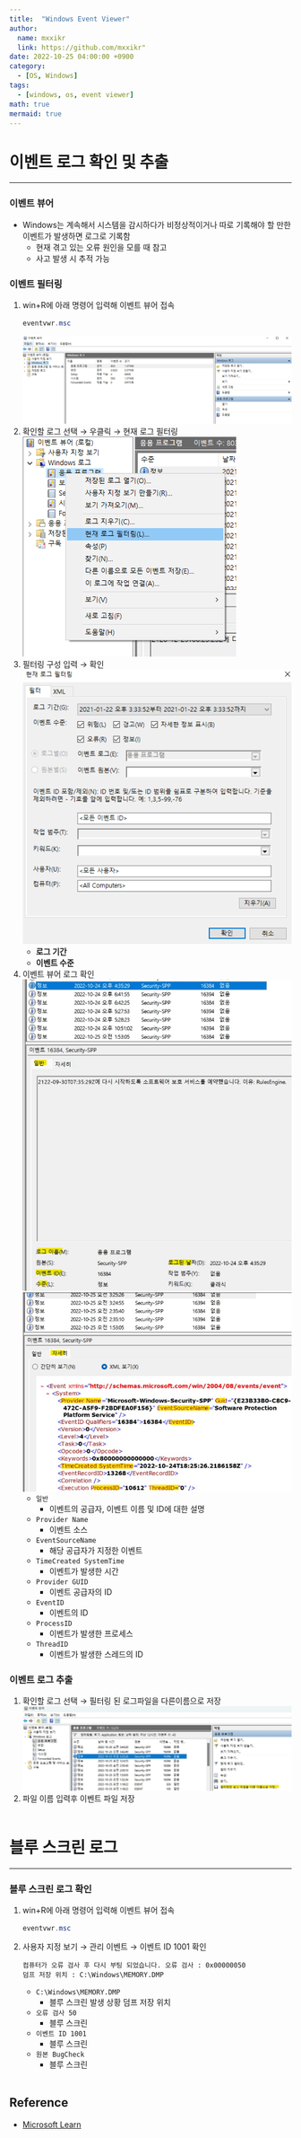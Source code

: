 ```yaml
---
title:  "Windows Event Viewer"
author:
  name: mxxikr
  link: https://github.com/mxxikr"
date: 2022-10-25 04:00:00 +0900
category:
  - [OS, Windows]
tags:
  - [windows, os, event viewer]
math: true
mermaid: true
---
```

# 이벤트 로그 확인 및 추출
---
### **이벤트 뷰어**
* Windows는 계속해서 시스템을 감시하다가 비정상적이거나 따로 기록해야 할 만한 이벤트가 발생하면 로그로 기록함
    * 현재 겪고 있는 오류 원인을 모를 때 참고
    * 사고 발생 시 추적 가능

### **이벤트 필터링**
1. win+R에 아래 명령어 입력해 이벤트 뷰어 접속 
    ```powershell
    eventvwr.msc
    ``` 
    ![image](/assets/img/windows/event-viewer-1.jpg)  
2. 확인할 로그 선택 → 우클릭 → 현재 로그 필터링  
    ![image](/assets/img/windows/event-viewer-2.jpg)
3. 필터링 구성 입력 → 확인  
    ![image](/assets/img/windows/event-viewer-3.jpg)
    * **로그 기간**
    * **이벤트 수준**
4. 이벤트 뷰어 로그 확인   
    ![image](/assets/img/windows/event-viewer-4.jpg)  
    ![image](/assets/img/windows/event-viewer-5.jpg)
    * `일반`
        * 이벤트의 공급자, 이벤트 이름 및 ID에 대한 설명
    * `Provider Name`
        * 이벤트 소스
    * `EventSourceName`
        * 해당 공급자가 지정한 이벤트
    * `TimeCreated SystemTime`
        * 이벤트가 발생한 시간
    * `Provider GUID`
        * 이벤트 공급자의 ID
    * `EventID`
        * 이벤트의 ID
    * `ProcessID`
        * 이벤트가 발생한 프로세스
    * `ThreadID`
        * 이벤트가 발생한 스레드의 ID

### **이벤트 로그 추출**
1. 확인할 로그 선택 → 필터링 된 로그파일을 다른이름으로 저장  
    ![image](/assets/img/windows/event-viewer-6.jpg)
2. 파일 이름 입력후 이벤트 파일 저장
<br/><br/>

# 블루 스크린 로그
---
### **블루 스크린 로그 확인**
1. win+R에 아래 명령어 입력해 이벤트 뷰어 접속 
    ```powershell
    eventvwr.msc
    ``` 
2. 사용자 지정 보기 → 관리 이벤트 → 이벤트 ID 1001 확인
    ```
    컴퓨터가 오류 검사 후 다시 부팅 되었습니다. 오류 검사 : 0x00000050
    덤프 저장 위치 : C:\Windows\MEMORY.DMP
    ```
    - `C:\Windows\MEMORY.DMP`
        - 블루 스크린 발생 상황 덤프 저장 위치
    - `오류 검사 50`
        - 블루 스크린
    - `이벤트 ID 1001`
        - 블루 스크린
    - `원본 BugCheck`
        - 블루 스크린
<br/><br/>

## **Reference**
* [Microsoft Learn](https://learn.microsoft.com/ko-kr/security-updates/security/20214103)
